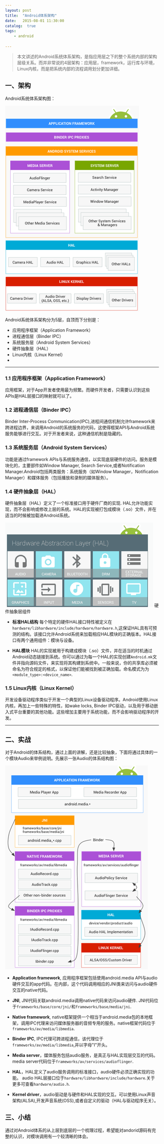 ```yaml
---
layout: post
title:  "Android体系架构"
date:   2015-08-01 11:30:00
catalog:  true
tags:
    - android

---
```



>  本文讲述的Android系统体系架构，是指应用层之下的整个系统内部的架构层级关系。而并非常说的4层架构：应用层，framework，运行库与环境，Linux内核，而是把系统内部的流程调用划分更加详细。

## 一、架构

Android系统体系架构图：

![android architecture](/images/android-arch/1.png)

Android系统体系架构分为5层，自顶而下分别是：

- 应用程序框架（Application Framework）
- 进程通信层（Binder IPC）
- 系统服务层（Android System Services）
- 硬件抽象层（HAL）
- Linux内核（Linux Kernel）
-
----------

### 1.1 应用程序框架（Application Framework）
应用框架，对于App开发者使用最为频繁。而硬件开发者，只需要认识到这些APIs是HAL层接口的映射就可以了。

### 1.2 进程通信层（Binder IPC）
Binder Inter-Process Communication(IPC),进程间通信机制允许framework来跨进程边界，来调用Android的系统服务的代码，这使得框架API与Android系统服务能够进行交互。对于开发者来说，这种通信机制是隐藏的。

### 1.3 系统服务层（Android System Services）
功能是通过framework APIs与系统服务通信，以实现底层硬件的访问。服务是模块化的，主要部件如Window Manager, Search Service,或者Notification Manager.Android包括两类服务：系统服务（如Window Manager，Notification Manager）和媒体服务（包括播放和录制的媒体服务）。

### 1.4 硬件抽象层（HAL）
硬件抽象层（HAL）定义了一个标准接口用于硬件厂商的实现. HAL允许功能实现，而不会影响或修改上层的系统。HAL的实现被打包成模块（.so）文件，并在适当的时候被加载进Android系统。


![HAL components](/images/android-arch/2.png)
  硬件抽象层组件

- **标准HAL结构**
每个特定的硬件HAL接口特性被定义在`hardware/libhardware/include/hardware/hardware.h`,这保证HAL具有可预测的结构。该接口允许Android系统来加载相应HAL模块的正确版本。HAL接口有两个通用组件：模块与设备。

- **HAL模块**
HAL的实现被用于构建成模块（.so）文件，并在适当的时机通过Android动态链接到系统。你可以通过为每一个HAL的实现创建`Android.mk`文件并指向源码文件，来实现将其构建到系统中。一般来说，你的共享库必须被命名为符合规定的格式，以保证他们能被找到被正确加载。命名模式为为 `<module_type>:<device_name>`.

### 1.5 Linux内核（Linux Kernel）
开发设备驱动程序类似于开发一个典型的Linux设备驱动程序。Android使用Linux内核，再加上一些特殊的特性，如wake locks, Binder IPC驱动，以及用于移动嵌入式平台重要的其他功能。这些增加主要用于系统功能，而不会影响驱动程序的开发。


----------

## 二、实战
对于Android的体系结构，通过上面的讲解，还是比较抽象，下面将通过具体的一个模块Audio来举例说明。先展示一张Audio的体系结构图：

![Audio architecture](/images/android-arch/3.png)

- **Application framework**, 应用程序框架包括使用android.media API与audio硬件交互的app代码。在内部，这个代码调用相应的JNI类来访问与audio硬件交互的native代码。

- **JNI**, JNI代码关联android.media调用native代码来访问audio硬件. JNI代码位于`frameworks/base/core/jni/`和`frameworks/base/media/jni`.

- **Native framework**, native框架提供一个相当于android.media包的本地框架，调用IPC代理来访问媒体服务器的音频专用的服务。native框架代码位于`frameworks/av/media/libmedia`.

- **Binder IPC**, IPC代理可跨进程通信，该代理位于`frameworks/av/media/libmedia`,并以字母"I"开头。

- **Media server**，媒体服务包括audio服务，是真正与HAL实现层交互的代码。media server代码位于`frameworks/av/services/audioflinger`.

- **HAL**，HAL定义了audio服务调用的标准接口，audio硬件必须正确实现的功能。 audio HAL层接口位于`hardware/libhardware/include/hardware`.关于更多可查看`hardware/audio.h`.

- **Kernel driver**，audio驱动是与硬件和HAL实现的交互。可以使用Linux声音架构(ALSA),开发声音系统(OSS),或者自定义的驱动（HAL与驱动程序无关）。

## 三、小结
通过对Android体系的从上层到底层的一个梳理过程，希望能对andorid源码有完整的认识，对模块调用有一个较清晰的体会。
